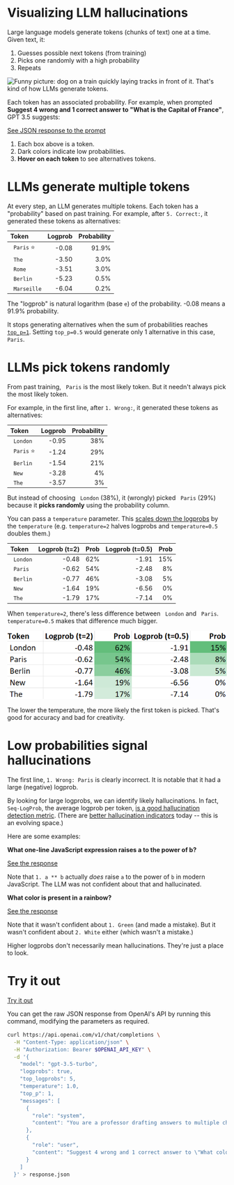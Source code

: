 # Visualizing LLM hallucinations

<!-- markdownlint-disable no-space-in-code -->

Large language models generate tokens (chunks of text) one at a time. Given text, it:

1. Guesses possible next tokens (from training)
2. Picks one randomly with a high probability
3. Repeats

![Funny picture: dog on a train quickly laying tracks in front of it. That's kind of how LLMs generate tokens.](dog-laying-tracks-like-llm-word-by-word.gif ".mx-auto .d-block")

<!--

Image from [Andrej Karpathy's Intro to Large Language Models](https://www.youtube.com/watch?v=zjkBMFhNj_g) via [Lisa Becker](https://www.linkedin.com/posts/becker-lisa_llms-dont-plan-out-the-text-theyre-generating-activity-7138508006106853376-Oo4P/)

-->

Each token has an associated probability. For example, when prompted **Suggest 4 wrong and 1 correct answer to "What is the Capital of France"**, GPT 3.5 suggests:

<!-- use :ignore :target=llmviz to identify which links to render as an LLMViz -->

[See JSON response to the prompt](data/capital-of-france.json ":ignore :target=llmviz")

1. Each box above is a token.
2. Dark colors indicate low probabilities.
3. **Hover on each token** to see alternatives tokens.

# LLMs generate multiple tokens

At every step, an LLM generates multiple tokens. Each token has a "probability" based on past training. For example, after `5. Correct:`, it generated these tokens as alternatives:

| Token        | Logprob | Probability |
| :----------- | ------: | ----------: |
| ` Paris` ⭐  |   -0.08 |       91.9% |
| ` The`       |   -3.50 |        3.0% |
| ` Rome`      |   -3.51 |        3.0% |
| ` Berlin`    |   -5.23 |        0.5% |
| ` Marseille` |   -6.04 |        0.2% |

The "logprob" is natural logarithm (base `e`) of the probability. -0.08 means a 91.9% probability.

It stops generating alternatives when the sum of probabilities reaches [`top_p=1`](https://platform.openai.com/docs/api-reference/chat/create#chat-create-top_p ":ignore :target=_blank"). Setting `top_p=0.5` would generate only 1 alternative in this case, ` Paris`.

# LLMs pick tokens randomly

From past training, ` Paris` is the most likely token. But it needn't always pick the most likely token.

For example, in the first line, after `1. Wrong:`, it generated these tokens as alternatives:

| Token       | Logprob | Probability |
| :---------- | ------: | ----------: |
| ` London`   |   -0.95 |         38% |
| ` Paris` ⭐ |   -1.24 |         29% |
| ` Berlin`   |   -1.54 |         21% |
| ` New`      |   -3.28 |          4% |
| ` The`      |   -3.57 |          3% |

But instead of choosing ` London` (38%), it (wrongly) picked ` Paris` (29%) because it **picks randomly** using the probability column.

You can pass a `temperature` parameter. This [scales down the logprobs](https://github.com/openai/gpt-2/blob/9b63575ef42771a015060c964af2c3da4cf7c8ab/src/sample.py#L64 ":ignore :target=_blank") by the `temperature` (e.g. `temperature=2` halves logprobs and `temperature=0.5` doubles them.)

| Token     | Logprob (t=2) | Prob | Logprob (t=0.5) | Prob |
| :-------- | ------------: | ---: | --------------: | ---: |
| ` London` |         -0.48 |  62% |           -1.91 |  15% |
| ` Paris`  |         -0.62 |  54% |           -2.48 |   8% |
| ` Berlin` |         -0.77 |  46% |           -3.08 |   5% |
| ` New`    |         -1.64 |  19% |           -6.56 |   0% |
| ` The`    |         -1.79 |  17% |           -7.14 |   0% |

When `temperature=2`, there's less difference between ` London` and ` Paris`. `temperature=0.5` makes that difference much bigger.

![How temperature affects probabilities](temperature-impact.png)

The lower the temperature, the more likely the first token is picked. That's good for accuracy and bad for creativity.

# Low probabilities signal hallucinations

The first line, `1. Wrong: Paris` is clearly incorrect. It is notable that it had a large (negative) logprob.

By looking for large logprobs, we can identify likely hallucinations. In fact, `Seq-LogProb`, the average logprob per token, [is a good hallucination detection metric](https://arxiv.org/abs/2208.05309). (There are [better hallucination indicators](https://aclanthology.org/2023.acl-long.3.pdf) today -- this is an evolving space.)

Here are some examples:

**What one-line JavaScript expression raises a to the power of b?**

[See the response](data/javascript-a-power-b.json ":ignore :target=llmviz")

Note that `1. a ** b` actually _does_ raise `a` to the power of `b` in modern JavaScript.
The LLM was not confident about that and hallucinated.

**What color is present in a rainbow?**

[See the response](data/rainbow.json ":ignore :target=llmviz")

Note that it wasn't confident about `1. Green` (and made a mistake). But it wasn't confident about `2. White` either (which wasn't a mistake.)

Higher logprobs don't necessarily mean hallucinations. They're just a place to look.

# Try it out

[Try it out](app.html ":include height=600px")

You can get the raw JSON response from OpenAI's API by running this command, modifying the parameters as required.

```bash
curl https://api.openai.com/v1/chat/completions \
  -H "Content-Type: application/json" \
  -H "Authorization: Bearer $OPENAI_API_KEY" \
  -d '{
    "model": "gpt-3.5-turbo",
    "logprobs": true,
    "top_logprobs": 5,
    "temperature": 1.0,
    "top_p": 1,
    "messages": [
      {
        "role": "system",
        "content": "You are a professor drafting answers to multiple choice questions."
      },
      {
        "role": "user",
        "content": "Suggest 4 wrong and 1 correct answer to \"What color is present in a rainbow?\""
      }
    ]
  }' > response.json
```
